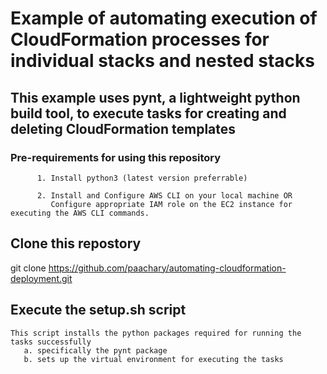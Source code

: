#       Example of automating execution of CloudFormation processes for individual stacks and nested stacks

## This example uses pynt, a lightweight python build tool, to execute tasks for creating and deleting CloudFormation templates
### Pre-requirements for using this repository

          1. Install python3 (latest version preferrable)

          2. Install and Configure AWS CLI on your local machine OR 
             Configure appropriate IAM role on the EC2 instance for executing the AWS CLI commands.

## Clone this repostory

git clone https://github.com/paachary/automating-cloudformation-deployment.git

## Execute the setup.sh script
    This script installs the python packages required for running the tasks successfully
       a. specifically the pynt package
       b. sets up the virtual environment for executing the tasks
